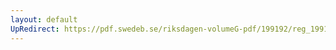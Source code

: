 ```yaml
---
layout: default
UpRedirect: https://pdf.swedeb.se/riksdagen-volumeG-pdf/199192/reg_199192/reg_199192_0456.pdf
---
```

